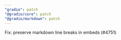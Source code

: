 ```yaml
---
"gradio": patch
"@gradio/core": patch
"@gradio/markdown": patch
---
```


Fix: preserve markdown line breaks in embeds (#4751)
